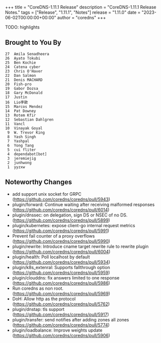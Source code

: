 +++
title = "CoreDNS-1.11.1 Release"
description = "CoreDNS-1.11.1 Release Notes."
tags = ["Release", "1.11.1", "Notes"]
release = "1.11.0"
date = "2023-06-02T00:00:00+00:00"
author = "coredns"
+++

TODO: highlights


## Brought to You By

    27	Amila Senadheera
    26	Ayato Tokubi
    25	Ben Kochie
    24	Catena cyber
    23	Chris O'Haver
    22	Dan Salmon
    21	Denis MACHARD
    20	Fish-pro
    19	Gabor Dozsa
    18	Gary McDonald
    17	Justin
    16	Lio李歐
    15	Marcos Mendez
    14	Pat Downey
    13	Rotem Kfir
    12	Sebastian Dahlgren
    11	Vancl
    10	Vinayak Goyal
     9	W. Trevor King
     8	Yash Singh
     7	Yashpal
     6	Yong Tang
     5	cui fliter
     4	dependabot[bot]
     3	jeremiejig
     2	junhwong
     1	yyzxw

## Noteworthy Changes

* add support unix socket for GRPC (https://github.com/coredns/coredns/pull/5943)
* plugin/forward: Continue waiting after receiving malformed responses (https://github.com/coredns/coredns/pull/6014)
* plugin/dnssec: on delegation, sign DS or NSEC of no DS. (https://github.com/coredns/coredns/pull/5899)
* plugin/kubernetes: expose client-go internal request metrics (https://github.com/coredns/coredns/pull/5991)
* Prevent fail counter of a proxy overflows (https://github.com/coredns/coredns/pull/5990)
* plugin/rewrite: Introduce cname target rewrite rule to rewrite plugin (https://github.com/coredns/coredns/pull/6004)
* plugin/health: Poll localhost by default (https://github.com/coredns/coredns/pull/5934)
* plugin/k8s_extenral: Supports fallthrough option (https://github.com/coredns/coredns/pull/5959)
* plugin/clouddns: fix answers limited to one response (https://github.com/coredns/coredns/pull/5986)
* Run coredns as non root. (https://github.com/coredns/coredns/pull/5969)
* DoH: Allow http as the protocol (https://github.com/coredns/coredns/pull/5762)
* plugin/dnstap: tls support (https://github.com/coredns/coredns/pull/5917)
* plugin/transfer: send notifies after adding zones all zones (https://github.com/coredns/coredns/pull/5774)
* plugin/loadbalance: Improve weights update (https://github.com/coredns/coredns/pull/5906)
